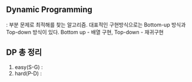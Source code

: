 ## Dynamic Programming
: 부분 문제로 최적해를 찾는 알고리즘.
대표적인 구현방식으로는 Bottom-up 방식과 Top-down 방식이 있다. Bottom up - 배열 구현, Top-down - 재귀구현

## DP 총 정리
1. easy(S-G) :
2. hard(P-D) :
   
